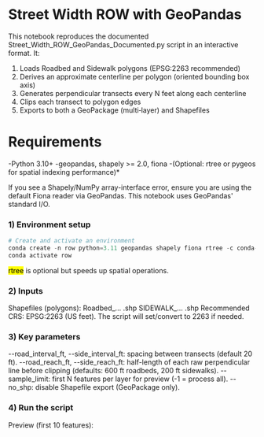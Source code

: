 # Street Width ROW with GeoPandas
This notebook reproduces the documented Street_Width_ROW_GeoPandas_Documented.py script in an interactive format.
It:

1. Loads Roadbed and Sidewalk polygons (EPSG:2263 recommended)
2. Derives an approximate centerline per polygon (oriented bounding box axis)
3. Generates perpendicular transects every N feet along each centerline
4. Clips each transect to polygon edges
5. Exports to both a GeoPackage (multi‑layer) and Shapefiles

# Requirements
-Python 3.10+
-geopandas, shapely >= 2.0, fiona
-(Optional: rtree or pygeos for spatial indexing performance)*

If you see a Shapely/NumPy array-interface error, ensure you are using the default Fiona reader via GeoPandas. This notebook uses GeoPandas' standard I/O.

### 1) Environment setup

```python
# Create and activate an environment
conda create -n row python=3.11 geopandas shapely fiona rtree -c conda-forge
conda activate row
```
<mark>rtree</mark> is optional but speeds up spatial operations.

### 2) Inputs

Shapefiles (polygons):
Roadbed_... .shp
SIDEWALK_... .shp
Recommended CRS: EPSG:2263 (US feet). The script will set/convert to 2263 if needed.

### 3) Key parameters

--road_interval_ft, --side_interval_ft: spacing between transects (default 20 ft).
--road_reach_ft, --side_reach_ft: half-length of each raw perpendicular line before clipping (defaults: 600 ft roadbeds, 200 ft sidewalks).
--sample_limit: first N features per layer for preview (-1 = process all).
--no_shp: disable Shapefile export (GeoPackage only).

### 4) Run the script

Preview (first 10 features):

